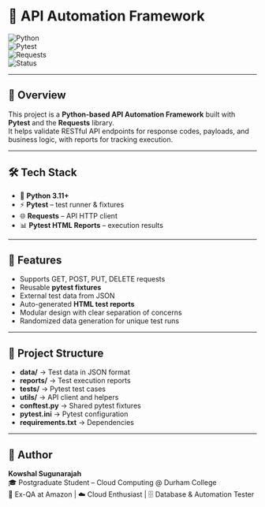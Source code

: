 # 🚀 API Automation Framework  

![Python](https://img.shields.io/badge/Python-3.11%2B-blue?logo=python)  
![Pytest](https://img.shields.io/badge/Test_Framework-Pytest-green?logo=pytest)  
![Requests](https://img.shields.io/badge/HTTP_Library-Requests-orange?logo=fastapi)  
![Status](https://img.shields.io/badge/Status-Active-success)  

---

## 📌 Overview  
This project is a **Python-based API Automation Framework** built with **Pytest** and the **Requests** library.  
It helps validate RESTful API endpoints for response codes, payloads, and business logic, with reports for tracking execution.  

---

## 🛠️ Tech Stack  
- 🐍 **Python 3.11+**  
- ⚡ **Pytest** – test runner & fixtures  
- 🌐 **Requests** – API HTTP client  
- 📊 **Pytest HTML Reports** – execution results  

---

## 🚀 Features
- Supports GET, POST, PUT, DELETE requests  
- Reusable **pytest fixtures**  
- External test data from JSON  
- Auto-generated **HTML test reports**  
- Modular design with clear separation of concerns  
- Randomized data generation for unique test runs  

---

## 📂 Project Structure
- **data/** → Test data in JSON format  
- **reports/** → Test execution reports  
- **tests/** → Pytest test cases  
- **utils/** → API client and helpers  
- **conftest.py** → Shared pytest fixtures  
- **pytest.ini** → Pytest configuration  
- **requirements.txt** → Dependencies  

---

## 👤 Author  
**Kowshal Sugunarajah**  
🎓 Postgraduate Student – Cloud Computing @ Durham College  
💼 Ex-QA at Amazon | ☁️ Cloud Enthusiast | 🗄️ Database & Automation Tester  

